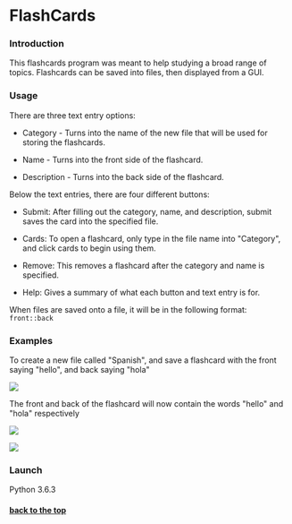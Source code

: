 # FlashCards

### Introduction
This flashcards program was meant to help studying a broad range of topics. Flashcards can be saved into files, then displayed from a GUI.


### Usage

There are three text entry options:

* Category - Turns into the name of the new file that will be used for storing the flashcards.

* Name - Turns into the front side of the flashcard.

* Description - Turns into the back side of the flashcard.

Below the text entries, there are four different buttons:

* Submit: After filling out the category, name, and description, submit saves the card into the specified file.

* Cards: To open a flashcard, only type in the file name into "Category", and click cards to begin using them.

* Remove: This removes a flashcard after the category and name is specified.

* Help: Gives a summary of what each button and text entry is for.

When files are saved onto a file, it will be in the following format:
``` front::back ```

### Examples

To create a new file called "Spanish", and save a flashcard with the front saying "hello", and back saying "hola"

![](/images/submission.png)

The front and back of the flashcard will now contain the words "hello" and "hola" respectively

![](/images/front.png)

![](/images/back.png)


### Launch

Python 3.6.3

#### [back to the top](#flashcards)
